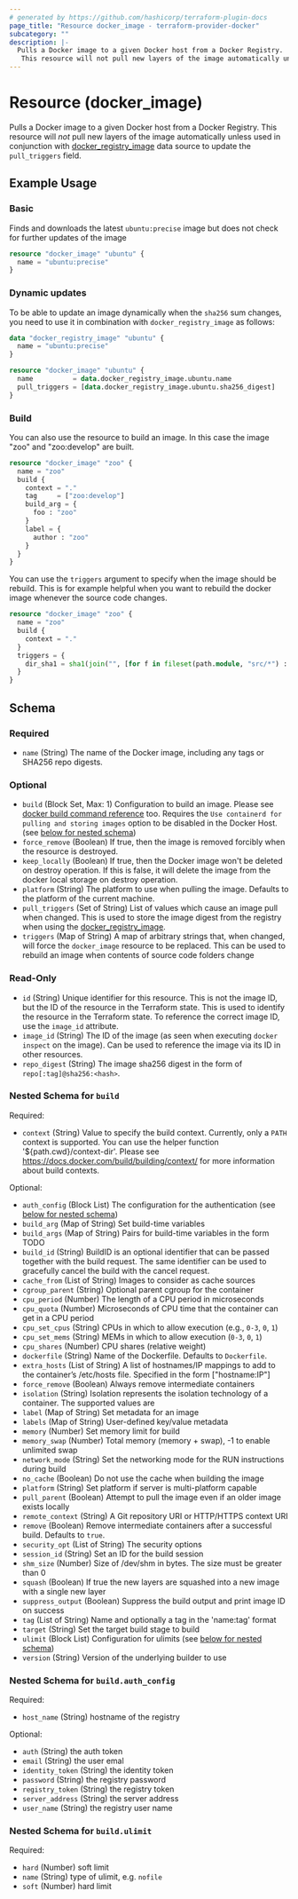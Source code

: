 ```yaml
---
# generated by https://github.com/hashicorp/terraform-plugin-docs
page_title: "Resource docker_image - terraform-provider-docker"
subcategory: ""
description: |-
  Pulls a Docker image to a given Docker host from a Docker Registry.
   This resource will not pull new layers of the image automatically unless used in conjunction with dockerregistryimage registry_image.md data source to update the pull_triggers field.
---
```

<!-- Bug: Type and Name are switched -->
# Resource (docker_image)

Pulls a Docker image to a given Docker host from a Docker Registry.
 This resource will *not* pull new layers of the image automatically unless used in conjunction with [docker_registry_image](registry_image.md) data source to update the `pull_triggers` field.

## Example Usage

### Basic

Finds and downloads the latest `ubuntu:precise` image but does not check
for further updates of the image

```terraform
resource "docker_image" "ubuntu" {
  name = "ubuntu:precise"
}
```

### Dynamic updates

To be able to update an image dynamically when the `sha256` sum changes,
you need to use it in combination with `docker_registry_image` as follows:

```terraform
data "docker_registry_image" "ubuntu" {
  name = "ubuntu:precise"
}

resource "docker_image" "ubuntu" {
  name          = data.docker_registry_image.ubuntu.name
  pull_triggers = [data.docker_registry_image.ubuntu.sha256_digest]
}
```

### Build

You can also use the resource to build an image.
In this case the image "zoo" and "zoo:develop" are built.

```terraform
resource "docker_image" "zoo" {
  name = "zoo"
  build {
    context = "."
    tag     = ["zoo:develop"]
    build_arg = {
      foo : "zoo"
    }
    label = {
      author : "zoo"
    }
  }
}
```

You can use the `triggers` argument to specify when the image should be rebuild. This is for example helpful when you want to rebuild the docker image whenever the source code changes.

```terraform
resource "docker_image" "zoo" {
  name = "zoo"
  build {
    context = "."
  }
  triggers = {
    dir_sha1 = sha1(join("", [for f in fileset(path.module, "src/*") : filesha1(f)]))
  }
}
```

<!-- schema generated by tfplugindocs -->
## Schema

### Required

- `name` (String) The name of the Docker image, including any tags or SHA256 repo digests.

### Optional

- `build` (Block Set, Max: 1) Configuration to build an image. Please see [docker build command reference](https://docs.docker.com/engine/reference/commandline/build/#options) too. Requires the `Use containerd for pulling and storing images` option to be disabled in the Docker Host. (see [below for nested schema](#nestedblock--build))
- `force_remove` (Boolean) If true, then the image is removed forcibly when the resource is destroyed.
- `keep_locally` (Boolean) If true, then the Docker image won't be deleted on destroy operation. If this is false, it will delete the image from the docker local storage on destroy operation.
- `platform` (String) The platform to use when pulling the image. Defaults to the platform of the current machine.
- `pull_triggers` (Set of String) List of values which cause an image pull when changed. This is used to store the image digest from the registry when using the [docker_registry_image](../data-sources/registry_image.md).
- `triggers` (Map of String) A map of arbitrary strings that, when changed, will force the `docker_image` resource to be replaced. This can be used to rebuild an image when contents of source code folders change

### Read-Only

- `id` (String) Unique identifier for this resource. This is not the image ID, but the ID of the resource in the Terraform state. This is used to identify the resource in the Terraform state. To reference the correct image ID, use the `image_id` attribute.
- `image_id` (String) The ID of the image (as seen when executing `docker inspect` on the image). Can be used to reference the image via its ID in other resources.
- `repo_digest` (String) The image sha256 digest in the form of `repo[:tag]@sha256:<hash>`.

<a id="nestedblock--build"></a>
### Nested Schema for `build`

Required:

- `context` (String) Value to specify the build context. Currently, only a `PATH` context is supported. You can use the helper function '${path.cwd}/context-dir'. Please see https://docs.docker.com/build/building/context/ for more information about build contexts.

Optional:

- `auth_config` (Block List) The configuration for the authentication (see [below for nested schema](#nestedblock--build--auth_config))
- `build_arg` (Map of String) Set build-time variables
- `build_args` (Map of String) Pairs for build-time variables in the form TODO
- `build_id` (String) BuildID is an optional identifier that can be passed together with the build request. The same identifier can be used to gracefully cancel the build with the cancel request.
- `cache_from` (List of String) Images to consider as cache sources
- `cgroup_parent` (String) Optional parent cgroup for the container
- `cpu_period` (Number) The length of a CPU period in microseconds
- `cpu_quota` (Number) Microseconds of CPU time that the container can get in a CPU period
- `cpu_set_cpus` (String) CPUs in which to allow execution (e.g., `0-3`, `0`, `1`)
- `cpu_set_mems` (String) MEMs in which to allow execution (`0-3`, `0`, `1`)
- `cpu_shares` (Number) CPU shares (relative weight)
- `dockerfile` (String) Name of the Dockerfile. Defaults to `Dockerfile`.
- `extra_hosts` (List of String) A list of hostnames/IP mappings to add to the container’s /etc/hosts file. Specified in the form ["hostname:IP"]
- `force_remove` (Boolean) Always remove intermediate containers
- `isolation` (String) Isolation represents the isolation technology of a container. The supported values are
- `label` (Map of String) Set metadata for an image
- `labels` (Map of String) User-defined key/value metadata
- `memory` (Number) Set memory limit for build
- `memory_swap` (Number) Total memory (memory + swap), -1 to enable unlimited swap
- `network_mode` (String) Set the networking mode for the RUN instructions during build
- `no_cache` (Boolean) Do not use the cache when building the image
- `platform` (String) Set platform if server is multi-platform capable
- `pull_parent` (Boolean) Attempt to pull the image even if an older image exists locally
- `remote_context` (String) A Git repository URI or HTTP/HTTPS context URI
- `remove` (Boolean) Remove intermediate containers after a successful build. Defaults to `true`.
- `security_opt` (List of String) The security options
- `session_id` (String) Set an ID for the build session
- `shm_size` (Number) Size of /dev/shm in bytes. The size must be greater than 0
- `squash` (Boolean) If true the new layers are squashed into a new image with a single new layer
- `suppress_output` (Boolean) Suppress the build output and print image ID on success
- `tag` (List of String) Name and optionally a tag in the 'name:tag' format
- `target` (String) Set the target build stage to build
- `ulimit` (Block List) Configuration for ulimits (see [below for nested schema](#nestedblock--build--ulimit))
- `version` (String) Version of the underlying builder to use

<a id="nestedblock--build--auth_config"></a>
### Nested Schema for `build.auth_config`

Required:

- `host_name` (String) hostname of the registry

Optional:

- `auth` (String) the auth token
- `email` (String) the user emal
- `identity_token` (String) the identity token
- `password` (String) the registry password
- `registry_token` (String) the registry token
- `server_address` (String) the server address
- `user_name` (String) the registry user name


<a id="nestedblock--build--ulimit"></a>
### Nested Schema for `build.ulimit`

Required:

- `hard` (Number) soft limit
- `name` (String) type of ulimit, e.g. `nofile`
- `soft` (Number) hard limit
